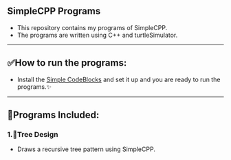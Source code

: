 ## SimpleCPP Programs

- This repository contains my programs of SimpleCPP.
- The programs are written using C++ and turtleSimulator.
---

## ✅How to run the programs:

- Install the [Simple CodeBlocks](https://www.cse.iitb.ac.in/~ranade/simplecpp/) and set it up and you are ready to run the programs.✨
---

## 📂Programs Included:

### 1.🌲Tree Design
- Draws a recursive tree pattern using SimpleCPP.
